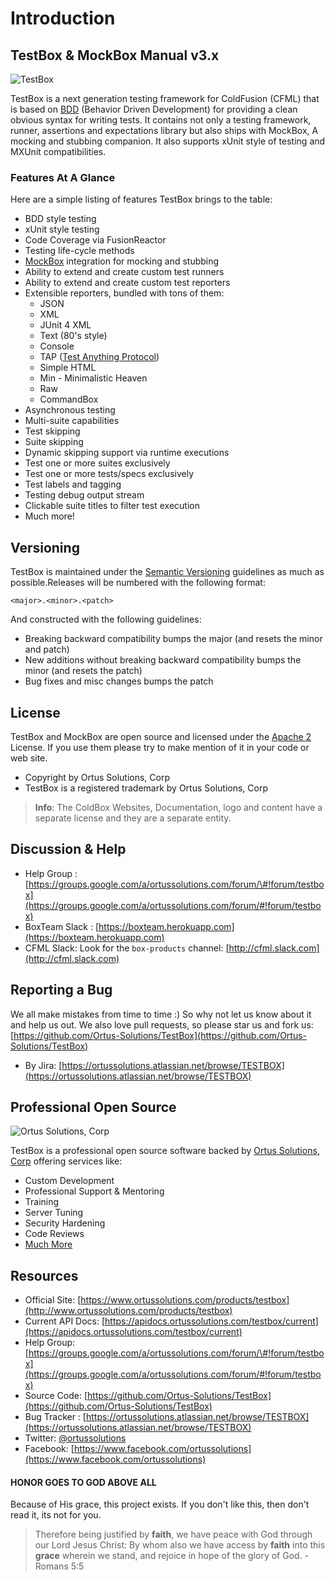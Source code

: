 # Introduction

## TestBox & MockBox Manual v3.x

![TestBox](.gitbook/assets/testboxlogo300.png)

TestBox is a next generation testing framework for ColdFusion \(CFML\) that is based on [BDD](http://en.wikipedia.org/wiki/Behavior-driven_development) \(Behavior Driven Development\) for providing a clean obvious syntax for writing tests. It contains not only a testing framework, runner, assertions and expectations library but also ships with MockBox, A mocking and stubbing companion. It also supports xUnit style of testing and MXUnit compatibilities.

### Features At A Glance

Here are a simple listing of features TestBox brings to the table:

* BDD style testing
* xUnit style testing
* Code Coverage via FusionReactor
* Testing life-cycle methods
* [MockBox](http://wiki.coldbox.org/wiki/MockBox.cfm) integration for mocking and stubbing
* Ability to extend and create custom test runners
* Ability to extend and create custom test reporters
* Extensible reporters, bundled with tons of them:
  * JSON
  * XML
  * JUnit 4 XML
  * Text \(80's style\)
  * Console
  * TAP \([Test Anything Protocol](http://testanything.org/)\)
  * Simple HTML
  * Min - Minimalistic Heaven
  * Raw
  * CommandBox
* Asynchronous testing
* Multi-suite capabilities
* Test skipping
* Suite skipping
* Dynamic skipping support via runtime executions
* Test one or more suites exclusively
* Test one or more tests/specs exclusively
* Test labels and tagging
* Testing debug output stream
* Clickable suite titles to filter test execution
* Much more!

## Versioning

TestBox is maintained under the [Semantic Versioning](https://semver.org) guidelines as much as possible.Releases will be numbered with the following format:

```text
<major>.<minor>.<patch>
```

And constructed with the following guidelines:

* Breaking backward compatibility bumps the major \(and resets the minor and patch\)
* New additions without breaking backward compatibility bumps the minor \(and resets the patch\)
* Bug fixes and misc changes bumps the patch

## License

TestBox and MockBox are open source and licensed under the [Apache 2](https://www.apache.org/licenses/LICENSE-2.0.html) License. If you use them please try to make mention of it in your code or web site.

* Copyright by Ortus Solutions, Corp
* TestBox is a registered trademark by Ortus Solutions, Corp

> **Info**: The ColdBox Websites, Documentation, logo and content have a separate license and they are a separate entity.

## Discussion & Help

* Help Group : [https://groups.google.com/a/ortussolutions.com/forum/\#!forum/testbox](https://groups.google.com/a/ortussolutions.com/forum/#!forum/testbox)
* BoxTeam Slack : [https://boxteam.herokuapp.com](https://boxteam.herokuapp.com)
* CFML Slack: Look for the `box-products` channel: [http://cfml.slack.com](http://cfml.slack.com)

## Reporting a Bug

We all make mistakes from time to time :\) So why not let us know about it and help us out. We also love pull requests, so please star us and fork us: [https://github.com/Ortus-Solutions/TestBox](https://github.com/Ortus-Solutions/TestBox)

* By Jira: [https://ortussolutions.atlassian.net/browse/TESTBOX](https://ortussolutions.atlassian.net/browse/TESTBOX)

## Professional Open Source

![Ortus Solutions, Corp](.gitbook/assets/ortussolutions_button.png)

TestBox is a professional open source software backed by [Ortus Solutions, Corp](https://www.ortussolutions.com/products/testbox) offering services like:

* Custom Development
* Professional Support & Mentoring
* Training
* Server Tuning
* Security Hardening
* Code Reviews
* [Much More](https://www.ortussolutions.com/services)

## Resources

* Official Site: [https://www.ortussolutions.com/products/testbox](http://www.ortussolutions.com/products/testbox)
* Current API Docs: [https://apidocs.ortussolutions.com/testbox/current](https://apidocs.ortussolutions.com/testbox/current)
* Help Group: [https://groups.google.com/a/ortussolutions.com/forum/\#!forum/testbox](https://groups.google.com/a/ortussolutions.com/forum/#!forum/testbox)
* Source Code: [https://github.com/Ortus-Solutions/TestBox](https://github.com/Ortus-Solutions/TestBox)
* Bug Tracker : [https://ortussolutions.atlassian.net/browse/TESTBOX](https://ortussolutions.atlassian.net/browse/TESTBOX)
* Twitter: [@ortussolutions](http://www.twitter.com/ortussolutions)
* Facebook: [https://www.facebook.com/ortussolutions](https://www.facebook.com/ortussolutions)

#### HONOR GOES TO GOD ABOVE ALL

Because of His grace, this project exists. If you don't like this, then don't read it, its not for you.

> Therefore being justified by **faith**, we have peace with God through our Lord Jesus Christ: By whom also we have access by **faith** into this **grace** wherein we stand, and rejoice in hope of the glory of God. - Romans 5:5

